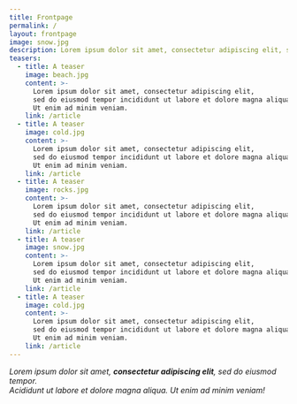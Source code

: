 ```yaml
---
title: Frontpage
permalink: /
layout: frontpage
image: snow.jpg
description: Lorem ipsum dolor sit amet, consectetur adipiscing elit, sed do eiusmod tempor incididunt ute et dolore magna aliqua
teasers:
  - title: A teaser
    image: beach.jpg
    content: >-
      Lorem ipsum dolor sit amet, consectetur adipiscing elit,
      sed do eiusmod tempor incididunt ut labore et dolore magna aliqua.
      Ut enim ad minim veniam.
    link: /article
  - title: A teaser
    image: cold.jpg
    content: >-
      Lorem ipsum dolor sit amet, consectetur adipiscing elit,
      sed do eiusmod tempor incididunt ut labore et dolore magna aliqua.
      Ut enim ad minim veniam.
    link: /article
  - title: A teaser
    image: rocks.jpg
    content: >-
      Lorem ipsum dolor sit amet, consectetur adipiscing elit,
      sed do eiusmod tempor incididunt ut labore et dolore magna aliqua.
      Ut enim ad minim veniam.
    link: /article
  - title: A teaser
    image: snow.jpg
    content: >-
      Lorem ipsum dolor sit amet, consectetur adipiscing elit,
      sed do eiusmod tempor incididunt ut labore et dolore magna aliqua.
      Ut enim ad minim veniam.
    link: /article
  - title: A teaser
    image: cold.jpg
    content: >-
      Lorem ipsum dolor sit amet, consectetur adipiscing elit,
      sed do eiusmod tempor incididunt ut labore et dolore magna aliqua.
      Ut enim ad minim veniam.
    link: /article
---
```


_Lorem ipsum dolor sit amet, **consectetur adipiscing elit**, sed do eiusmod tempor.\
Acididunt ut labore et dolore magna aliqua. Ut enim ad minim veniam!_
